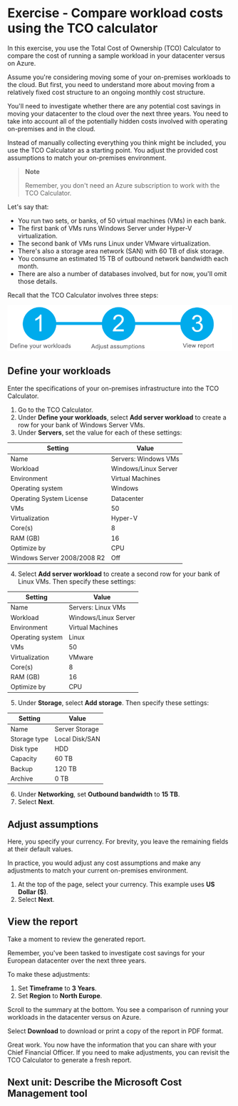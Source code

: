 # **Exercise - Compare workload costs using the TCO calculator**

In this exercise, you use the Total Cost of Ownership (TCO) Calculator to compare the cost of running a sample workload in your datacenter versus on Azure.

Assume you're considering moving some of your on-premises workloads to the cloud. But first, you need to understand more about moving from a relatively fixed cost structure to an ongoing monthly cost structure.

You'll need to investigate whether there are any potential cost savings in moving your datacenter to the cloud over the next three years. You need to take into account all of the potentially hidden costs involved with operating on-premises and in the cloud.

Instead of manually collecting everything you think might be included, you use the TCO Calculator as a starting point. You adjust the provided cost assumptions to match your on-premises environment.

> **Note**
>
> Remember, you don't need an Azure subscription to work with the TCO Calculator.

Let's say that:

- You run two sets, or banks, of 50 virtual machines (VMs) in each bank.
- The first bank of VMs runs Windows Server under Hyper-V virtualization.
- The second bank of VMs runs Linux under VMware virtualization.
- There's also a storage area network (SAN) with 60 TB of disk storage.
- You consume an estimated 15 TB of outbound network bandwidth each month.
- There are also a number of databases involved, but for now, you'll omit those details.

Recall that the TCO Calculator involves three steps:

![alt text](./Images/image-6.png)

## **Define your workloads**

Enter the specifications of your on-premises infrastructure into the TCO Calculator.

1.  Go to the TCO Calculator.
2.  Under **Define your workloads**, select **Add server workload** to create a row for your bank of Windows Server VMs.
3.  Under **Servers**, set the value for each of these settings:

| Setting                     | Value                |
| --------------------------- | -------------------- |
| Name                        | Servers: Windows VMs |
| Workload                    | Windows/Linux Server |
| Environment                 | Virtual Machines     |
| Operating system            | Windows              |
| Operating System License    | Datacenter           |
| VMs                         | 50                   |
| Virtualization              | Hyper-V              |
| Core(s)                     | 8                    |
| RAM (GB)                    | 16                   |
| Optimize by                 | CPU                  |
| Windows Server 2008/2008 R2 | Off                  |

4.  Select **Add server workload** to create a second row for your bank of Linux VMs. Then specify these settings:

| Setting          | Value                |
| ---------------- | -------------------- |
| Name             | Servers: Linux VMs   |
| Workload         | Windows/Linux Server |
| Environment      | Virtual Machines     |
| Operating system | Linux                |
| VMs              | 50                   |
| Virtualization   | VMware               |
| Core(s)          | 8                    |
| RAM (GB)         | 16                   |
| Optimize by      | CPU                  |

5.  Under **Storage**, select **Add storage**. Then specify these settings:

| Setting      | Value          |
| ------------ | -------------- |
| Name         | Server Storage |
| Storage type | Local Disk/SAN |
| Disk type    | HDD            |
| Capacity     | 60 TB          |
| Backup       | 120 TB         |
| Archive      | 0 TB           |

6.  Under **Networking**, set **Outbound bandwidth** to **15 TB**.
7.  Select **Next**.

## **Adjust assumptions**

Here, you specify your currency. For brevity, you leave the remaining fields at their default values.

In practice, you would adjust any cost assumptions and make any adjustments to match your current on-premises environment.

1.  At the top of the page, select your currency. This example uses **US Dollar ($)**.
2.  Select **Next**.

## **View the report**

Take a moment to review the generated report.

Remember, you've been tasked to investigate cost savings for your European datacenter over the next three years.

To make these adjustments:

1.  Set **Timeframe** to **3 Years**.
2.  Set **Region** to **North Europe**.

Scroll to the summary at the bottom. You see a comparison of running your workloads in the datacenter versus on Azure.

Select **Download** to download or print a copy of the report in PDF format.

Great work. You now have the information that you can share with your Chief Financial Officer. If you need to make adjustments, you can revisit the TCO Calculator to generate a fresh report.

## **Next unit: Describe the Microsoft Cost Management tool**
